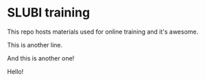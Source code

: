 # SLUBI training

This repo hosts materials used for online training and it's awesome.

This is another line.

And this is another one!

Hello!
